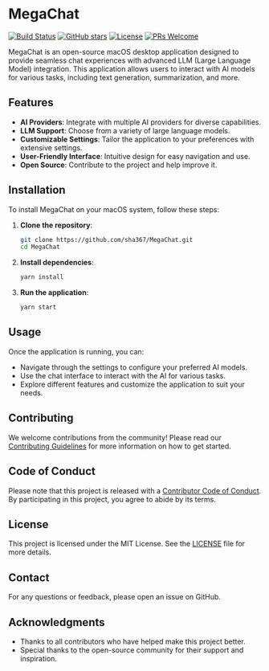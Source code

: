 # MegaChat

[![Build Status](https://github.com/sha367/megachat/actions/workflows/test-build.yml/badge.svg)](https://github.com/sha367/megachat/actions/workflows/test-build.yml)
[![GitHub stars](https://img.shields.io/github/stars/sha367/megachat.svg?style=social&label=Star)](https://github.com/sha367/megachat)
[![License](https://img.shields.io/badge/license-MIT-blue.svg)](LICENSE)
[![PRs Welcome](https://img.shields.io/badge/PRs-welcome-brightgreen.svg)](CONTRIBUTING.md)

MegaChat is an open-source macOS desktop application designed to provide seamless chat experiences with advanced LLM (Large Language Model) integration. This application allows users to interact with AI models for various tasks, including text generation, summarization, and more.

## Features

- **AI Providers**: Integrate with multiple AI providers for diverse capabilities.
- **LLM Support**: Choose from a variety of large language models.
- **Customizable Settings**: Tailor the application to your preferences with extensive settings.
- **User-Friendly Interface**: Intuitive design for easy navigation and use.
- **Open Source**: Contribute to the project and help improve it.

## Installation

To install MegaChat on your macOS system, follow these steps:

1. **Clone the repository**:
   ```bash
   git clone https://github.com/sha367/MegaChat.git
   cd MegaChat
   ```

2. **Install dependencies**:
   ```bash
   yarn install
   ```

3. **Run the application**:
   ```bash
   yarn start
   ```

## Usage

Once the application is running, you can:

- Navigate through the settings to configure your preferred AI models.
- Use the chat interface to interact with the AI for various tasks.
- Explore different features and customize the application to suit your needs.

## Contributing

We welcome contributions from the community! Please read our [Contributing Guidelines](CONTRIBUTING.md) for more information on how to get started.

## Code of Conduct

Please note that this project is released with a [Contributor Code of Conduct](CODE_OF_CONDUCT.md). By participating in this project, you agree to abide by its terms.

## License

This project is licensed under the MIT License. See the [LICENSE](LICENSE) file for more details.

## Contact

For any questions or feedback, please open an issue on GitHub.

## Acknowledgments

- Thanks to all contributors who have helped make this project better.
- Special thanks to the open-source community for their support and inspiration.